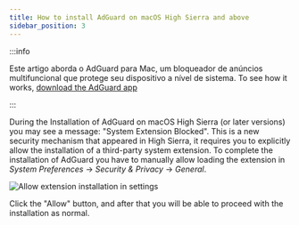 ```yaml
---
title: How to install AdGuard on macOS High Sierra and above
sidebar_position: 3
---
```


:::info

Este artigo aborda o AdGuard para Mac, um bloqueador de anúncios multifuncional que protege seu dispositivo a nível de sistema. To see how it works, [download the AdGuard app](https://agrd.io/download-kb-adblock)

:::

During the Installation of AdGuard on macOS High Sierra (or later versions) you may see a message: "System Extension Blocked". This is a new security mechanism that appeared in High Sierra, it requires you to explicitly allow the installation of a third-party system extension. To complete the installation of AdGuard you have to manually allow loading the extension in *System Preferences* → *Security & Privacy* → *General*.

![Allow extension installation in settings](https://cdn.adtidy.org/public/Adguard/kb/PicturesEN/highsierra.png)

Click the "Allow" button, and after that you will be able to proceed with the installation as normal.
